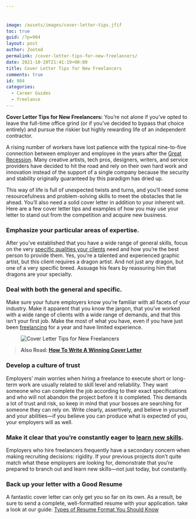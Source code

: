 ```yaml
---


image: /assets/images/cover-letter-tips.jfif
toc: true
guid: /?p=984
layout: post
author: Zooted
permalink: /cover-letter-tips-for-new-freelancers/
date: 2021-10-20T21:41:19+00:00
title: Cover Letter Tips for New Freelancers
comments: true
id: 984
categories:
  - Career Guides
  - freelance
---
```

**Cover Letter Tips for New Freelancers:** You&#8217;re not alone if you&#8217;ve opted to leave the full-time office grind (or if you&#8217;ve decided to bypass that choice entirely) and pursue the riskier but highly rewarding life of an independent contractor.

A rising number of workers have lost patience with the typical nine-to-five connection between employer and employee in the years after the [Great Recession](https://en.wikipedia.org/wiki/Great_Recession). Many creative artists, tech pros, designers, writers, and service providers have decided to hit the road and rely on their own hard work and innovation instead of the support of a single company because the security and stability originally guaranteed by this paradigm has dried up.

This way of life is full of unexpected twists and turns, and you&#8217;ll need some resourcefulness and problem-solving skills to meet the obstacles that lie ahead. You&#8217;ll also need a solid cover letter in addition to your inherent wit. Here are a few cover letter tips and examples of how you may use your letter to stand out from the competition and acquire new business.

 
### **Emphasize your particular areas of expertise.**

After you&#8217;ve established that you have a wide range of general skills, focus on the very [specific qualities your clients](/employer-how-to-find-the-best-candidate-with-the-skills-you-need/) need and how you&#8217;re the best person to provide them. Yes, you&#8217;re a talented and experienced graphic artist, but this client requires a dragon artist. And not just any dragon, but one of a very specific breed. Assuage his fears by reassuring him that dragons are your specialty.

 

### **Deal with both the general and specific.**

Make sure your future employers know you&#8217;re familiar with all facets of your industry. Make it apparent that you know the jargon, that you&#8217;ve worked with a wide range of clients with a wide range of demands, and that this isn&#8217;t your first job. Make the most of what you have, even if you have just been [freelancing](/category/work-from-home/) for a year and have limited experience.

<figure class="wp-block-image size-full">

<img loading="lazy" width="735" height="598" src="/wp-content/uploads/2021/10/Cover-Letter-Tips-for-New-Freelancers.jpg" alt="Cover Letter Tips for New Freelancers" class="wp-image-985" srcset="/wp-content/uploads/2021/10/Cover-Letter-Tips-for-New-Freelancers.jpg 735w, /wp-content/uploads/2021/10/Cover-Letter-Tips-for-New-Freelancers-300x244.jpg 300w" sizes="(max-width: 735px) 100vw, 735px" /> </figure> 

<blockquote class="wp-block-quote">
  <p>
    <strong>Also Read: <a href="/how-to-write-a-winning-cover-letter/">How To Write A Winning Cover Letter</a></strong>
  </p>
</blockquote>



### **Develop a culture of trust**

Employers&#8217; main worries when hiring a freelance to execute short or long-term work are usually related to skill level and reliability. They want someone who can complete the job according to their exact specifications and who will not abandon the project before it is completed. This demands a lot of trust and risk, so keep in mind that your bosses are searching for someone they can rely on. Write clearly, assertively, and believe in yourself and your abilities—if you believe you can produce what is expected of you, your employers will as well.



### **Make it clear that you&#8217;re constantly eager to [learn new skills](/how-to-learn-new-skills-for-your-resume/).**

Employers who hire freelancers frequently have a secondary concern when making recruiting decisions: rigidity. If your previous projects don&#8217;t quite match what these employers are looking for, demonstrate that you&#8217;re prepared to branch out and learn new skills—not just today, but constantly.



### **Back up your letter with a Good Resume**

A fantastic cover letter can only get you so far on its own. As a result, be sure to send a complete, well-formatted resume with your application. take a look at our guide: [Types of Resume Format You Should Know](/types-of-resume-format-you-should-know/)

